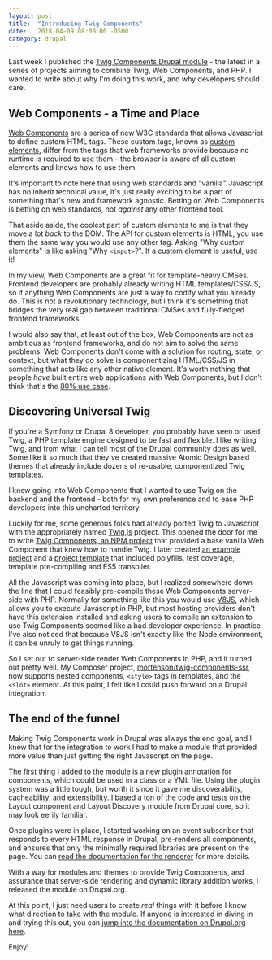 ```yaml
---
layout: post
title:  "Introducing Twig Components"
date:   2018-04-09 08:00:00 -0500
category: drupal
---
```

Last week I published the [Twig Components Drupal module] - the latest in a
series of projects aiming to combine Twig, Web Components, and PHP. I wanted to
write about why I'm doing this work, and why developers should care.

## Web Components - a Time and Place

[Web Components] are a series of new W3C standards that allows Javascript to
define custom HTML tags. These custom tags, known as [custom elements], differ
from the tags that web frameworks provide because no runtime is required to use
them - the browser is aware of all custom elements and knows how to use them.

It's important to note here that using web standards and "vanilla" Javascript
has no inherit technical value, it's just really exciting to be a part of
something that's new and framework agnostic. Betting on Web Components is
betting on web standards, not *against* any other frontend tool.

That aside aside, the coolest part of custom elements to me is that they move a
lot *back* to the DOM. The API for custom elements is HTML, you use them the
same way you would use any other tag. Asking "Why custom elements" is like
asking "Why `<input>`?". If a custom element is useful, use it!

In my view, Web Components are a great fit for template-heavy CMSes. Frontend
developers are probably already writing HTML templates/CSS/JS, so if anything
Web Components are just a way to codify what you already do. This is not a
revolutionary technology, but I think it's something that bridges the very real
gap between traditional CMSes and fully-fledged frontend frameworks.

I would also say that, at least out of the box, Web Components are not as
ambitious as frontend frameworks, and do not aim to solve the same problems.
Web Components don't come with a solution for routing, state, or context, but
what they do solve is componentizing HTML/CSS/JS in something that acts like
any other native element. It's worth nothing that people *have* built entire
web applications with Web Components, but I don't think that's the
[80% use case].

## Discovering Universal Twig

If you're a Symfony or Drupal 8 developer, you probably have seen or used Twig,
a PHP template engine designed to be fast and flexible. I like writing Twig,
and from what I can tell most of the Drupal community does as well. Some like
it so much that they've created massive Atomic Design based themes that already
include dozens of re-usable, componentized Twig templates.

I knew going into Web Components that I wanted to use Twig on the backend and
the frontend - both for my own preference and to ease PHP developers into this
uncharted territory.

Luckily for me, some generous folks had already ported Twig to Javascript with
the appropriately named [Twig.js] project. This opened the door for me to write
[Twig Components, an NPM project] that provided a base vanilla Web Component
that knew how to handle Twig. I later created [an example project] and a
[project template] that included polyfills, test coverage, template
pre-compiling and ES5 transpiler.

All the Javascript was coming into place, but I realized somewhere down the
line that I could feasibly pre-compile these Web Components server-side with
PHP. Normally for something like this you would use [V8JS], which allows you to
execute Javascript in PHP, but most hosting providers don't have this extension
installed and asking users to compile an extension to use Twig Components
seemed like a bad developer experience. In practice I've also noticed that
because V8JS isn't exactly like the Node environment, it can be unruly to get
things running.

So I set out to server-side render Web Components in PHP, and it turned out
pretty well. My Composer project, [mortenson/twig-components-ssr], now supports
nested components, `<style>` tags in templates, and the `<slot>` element. At
this point, I felt like I could push forward on a Drupal integration.

## The end of the funnel

Making Twig Components work in Drupal was always the end goal, and I knew that
for the integration to work I had to make a module that provided more value
than just getting the right Javascript on the page.

The first thing I added to the module is a new plugin annotation for
components, which could be used in a class or a YML file. Using the plugin
system was a little tough, but worth it since it gave me discoverability,
cacheability, and extensibility. I based a ton of the code and tests on the
Layout component and Layout Discovery module from Drupal core, so it may look
eerily familiar.

Once plugins were in place, I started working on an event subscriber that
responds to every HTML response in Drupal, pre-renders all components, and
ensures that only the minimally required libraries are present on the page. You
can [read the documentation for the renderer] for more details.

With a way for modules and themes to provide Twig Components, and assurance
that server-side rendering and dynamic library addition works, I released the
module on Drupal.org.

At this point, I just need users to create *real* things with it before I know
what direction to take with the module. If anyone is interested in diving in
and trying this out, you can [jump into the documentation on Drupal.org here].

Enjoy!

[Twig Components Drupal module]: https://www.drupal.org/project/twig_components
[Web Components]: https://github.com/w3c/webcomponents
[custom elements]: https://developer.mozilla.org/en-US/docs/Web/Web_Components/Using_custom_elements
[80% use case]: https://en.wikipedia.org/wiki/Pareto_principle
[Twig Components, an NPM project]: https://www.npmjs.com/package/twig-components
[an example project]: https://github.com/mortenson/twig-components-example
[project template]: https://github.com/mortenson/generator-twig-components-webpack
[mortenson/twig-components-ssr]: https://github.com/mortenson/twig-components-ssr
[read the documentation for the renderer]: https://www.drupal.org/docs/8/modules/twig-components/the-twig-component-render-pipeline
[jump into the documentation on Drupal.org here]: https://www.drupal.org/docs/8/modules/twig-components/building-your-first-twig-component
[Twig.js]: https://github.com/twigjs/twig.js
[V8JS]: https://github.com/phpv8/v8js
